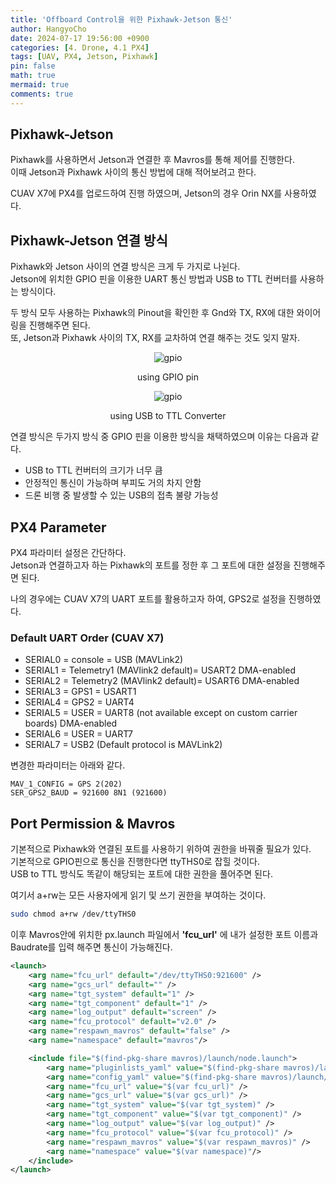 ```yaml
---
title: 'Offboard Control을 위한 Pixhawk-Jetson 통신'
author: HangyoCho
date: 2024-07-17 19:56:00 +0900
categories: [4. Drone, 4.1 PX4]
tags: [UAV, PX4, Jetson, Pixhawk]
pin: false
math: true
mermaid: true
comments: true
---
```


## Pixhawk-Jetson
Pixhawk를 사용하면서 Jetson과 연결한 후 Mavros를 통해 제어를 진행한다.  
이때 Jetson과 Pixhawk 사이의 통신 방법에 대해 적어보려고 한다.

CUAV X7에 PX4를 업로드하여 진행 하였으며, Jetson의 경우 Orin NX를 사용하였다.

## Pixhawk-Jetson 연결 방식
Pixhawk와 Jetson 사이의 연결 방식은 크게 두 가지로 나뉜다.  
Jetson에 위치한 GPIO 핀을 이용한 UART 통신 방법과 USB to TTL 컨버터를 사용하는 방식이다.  

두 방식 모두 사용하는 Pixhawk의 Pinout을 확인한 후 Gnd와 TX, RX에 대한 와이어링을 진행해주면 된다.  
또, Jetson과 Pixhawk 사이의 TX, RX를 교차하여 연결 해주는 것도 잊지 말자.

<div style="text-align: center;">
  <img src="https://img1.daumcdn.net/thumb/R1280x0/?scode=mtistory2&fname=https%3A%2F%2Fblog.kakaocdn.net%2Fdn%2FcqN2Eg%2FbtrATdDdbq7%2FTczEayQd9pPR6raBSKTm11%2Fimg.jpg" alt="gpio"/>
  <p>using GPIO pin</p>
</div>

<div style="text-align: center;">
  <img src="https://ardupilot.org/dev/_images/ODroid_Pixhawk_Wiring.jpg" alt="gpio"/>
  <p>using USB to TTL Converter</p>
</div>

연결 방식은 두가지 방식 중 GPIO 핀을 이용한 방식을 채택하였으며 이유는 다음과 같다.

- USB to TTL 컨버터의 크기가 너무 큼
- 안정적인 통신이 가능하며 부피도 거의 차지 안함
- 드론 비행 중 발생할 수 있는 USB의 접촉 불량 가능성

## PX4 Parameter
PX4 파라미터 설정은 간단하다.  
Jetson과 연결하고자 하는 Pixhawk의 포트를 정한 후 그 포트에 대한 설정을 진행해주면 된다. 

나의 경우에는 CUAV X7의 UART 포트를 활용하고자 하여, GPS2로 설정을 진행하였다.  

### Default UART Order (CUAV X7)
- SERIAL0 = console = USB (MAVLink2)
- SERIAL1 = Telemetry1 (MAVlink2 default)= USART2 DMA-enabled
- SERIAL2 = Telemetry2 (MAVlink2 default)= USART6 DMA-enabled
- SERIAL3 = GPS1 = USART1
- SERIAL4 = GPS2 = UART4
- SERIAL5 = USER = UART8 (not available except on custom carrier boards) DMA-enabled
- SERIAL6 = USER = UART7
- SERIAL7 = USB2 (Default protocol is MAVLink2) 

변경한 파라미터는 아래와 같다.


```
MAV_1_CONFIG = GPS 2(202)
SER_GPS2_BAUD = 921600 8N1 (921600)
```  

## Port Permission & Mavros
기본적으로 Pixhawk와 연결된 포트를 사용하기 위하여 권한을 바꿔줄 필요가 있다.  
기본적으로 GPIO핀으로 통신을 진행한다면 ttyTHS0로 잡힐 것이다.  
USB to TTL 방식도 똑같이 해당되는 포트에 대한 권한을 풀어주면 된다.  

여기서 a+rw는 모든 사용자에게 읽기 및 쓰기 권한을 부여하는 것이다.


```Bash
sudo chmod a+rw /dev/ttyTHS0
```   

  
이후 Mavros안에 위치한 px.launch 파일에서 **'fcu_url'** 에 내가 설정한 포트 이름과 Baudrate를 입력 해주면 통신이 가능해진다.


```XML
<launch>
	<arg name="fcu_url" default="/dev/ttyTHS0:921600" />
	<arg name="gcs_url" default="" />
	<arg name="tgt_system" default="1" />
	<arg name="tgt_component" default="1" />
	<arg name="log_output" default="screen" />
	<arg name="fcu_protocol" default="v2.0" />
	<arg name="respawn_mavros" default="false" />
	<arg name="namespace" default="mavros"/>

	<include file="$(find-pkg-share mavros)/launch/node.launch">
		<arg name="pluginlists_yaml" value="$(find-pkg-share mavros)/launch/px4_pluginlists.yaml" />
		<arg name="config_yaml" value="$(find-pkg-share mavros)/launch/px4_config.yaml" />
		<arg name="fcu_url" value="$(var fcu_url)" />
		<arg name="gcs_url" value="$(var gcs_url)" />
		<arg name="tgt_system" value="$(var tgt_system)" />
		<arg name="tgt_component" value="$(var tgt_component)" />
		<arg name="log_output" value="$(var log_output)" />
		<arg name="fcu_protocol" value="$(var fcu_protocol)" />
		<arg name="respawn_mavros" value="$(var respawn_mavros)" />
		<arg name="namespace" value="$(var namespace)"/>
	</include>
</launch>
```